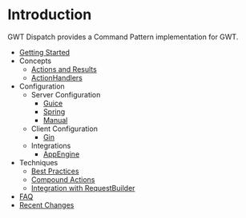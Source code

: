 # Introduction #

GWT Dispatch provides a Command Pattern implementation for GWT.

  * [Getting Started](GettingStarted.md)
  * Concepts
    * [Actions and Results](ActionsAndResults.md)
    * [ActionHandlers](ActionHandler.md)
  * Configuration
    * Server Configuration
      * [Guice](ServerConfigurationWithGuice.md)
      * [Spring](ServerConfigurationWithSpring.md)
      * [Manual](ServerConfigurationManual.md)
    * Client Configuration
      * [Gin](ClientConfigurationWithGIN.md)
    * Integrations
      * [AppEngine](IntegrationWithAppEngine.md)
  * Techniques
    * [Best Practices](BestPractices.md)
    * [Compound Actions](CompoundActions.md)
    * [Integration with RequestBuilder](RequestBuilder.md)
  * [FAQ](FAQ.md)
  * [Recent Changes](RecentChanges.md)
